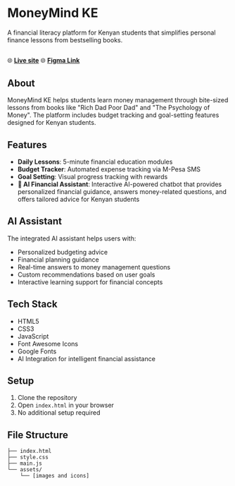 # MoneyMind KE
A financial literacy platform for Kenyan students that simplifies personal finance lessons from bestselling books.
##
🌐 **[Live site](https://fndemi.github.io/MoneyMind/)**
🌐 **[Figma Link](https://www.figma.com/design/N8YV0x9ixxpryzObhQvSh2/Money-Mind-Ke?node-id=0-1&t=Jxgoanbk7TwJo1eV-1)**

## About
MoneyMind KE helps students learn money management through bite-sized lessons from books like "Rich Dad Poor Dad" and "The Psychology of Money". The platform includes budget tracking and goal-setting features designed for Kenyan students.

## Features
- **Daily Lessons**: 5-minute financial education modules
- **Budget Tracker**: Automated expense tracking via M-Pesa SMS
- **Goal Setting**: Visual progress tracking with rewards
- **🤖 AI Financial Assistant**: Interactive AI-powered chatbot that provides personalized financial guidance, answers money-related questions, and offers tailored advice for Kenyan students

## AI Assistant
The integrated AI assistant helps users with:
- Personalized budgeting advice
- Financial planning guidance
- Real-time answers to money management questions
- Custom recommendations based on user goals
- Interactive learning support for financial concepts

## Tech Stack
- HTML5
- CSS3
- JavaScript
- Font Awesome Icons
- Google Fonts
- AI Integration for intelligent financial assistance

## Setup
1. Clone the repository
2. Open `index.html` in your browser
3. No additional setup required

## File Structure
```
├── index.html
├── style.css
├── main.js
└── assets/
    └── [images and icons]
```
